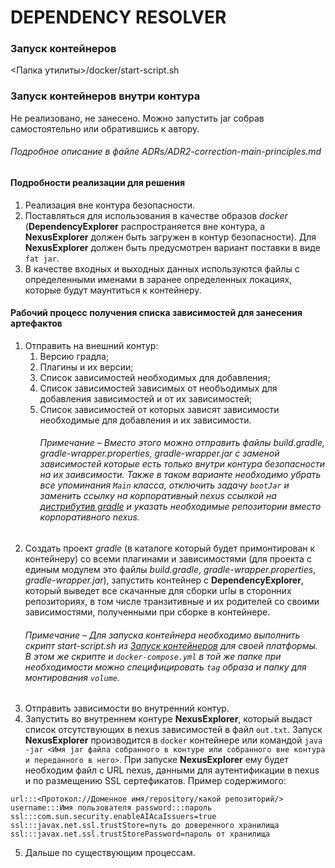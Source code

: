# DEPENDENCY RESOLVER

### Запуск контейнеров
<Папка утилиты>/docker/start-script.sh

### Запуск контейнеров внутри контура
Не реализовано, не занесено. Можно запустить jar собрав самостоятельно или обратившись к автору.

###### Подробное описание в файле ADRs/ADR2-correction-main-principles.md

#### Подробности реализации для решения
1. Реализация вне контура безопасности.
2. Поставляться для использования в качестве образов _docker_ (**DependencyExplorer**
   распространяется вне контура, а **NexusExplorer** должен быть загружен в контур безопасности). Для
   **NexusExplorer** должен быть предусмотрен вариант поставки в виде `fat jar`.
3. В качестве входных и выходных данных используются файлы с определенными именами в заранее
   определенных локациях, которые будут маунтиться к контейнеру.

#### Рабочий процесс получения списка зависимостей для занесения артефактов
1. Отправить на внешний контур:
    1. Версию градла;
    2. Плагины и их версии;
    3. Список зависимостей необходимых для добавления;
    4. Список зависимостей зависимых от необъодимых для добавления зависимостей и от их зависимостей;
    5. Список зависимостей от которых зависят зависимости необходимые для добавления и их зависимости.
       ###### Примечание – Вместо этого можно отправить файлы _build.gradle_, _gradle-wrapper.properties_, _gradle-wrapper.jar_ c заменой зависимостей которые есть только внутри контура безопасности на их заивсимости. Также в таком варианте необходимо убрать все упоминания `Main` класса, отключить задачу `bootJar` и заменить ссылку на корпоративный nexus ссылкой на [дистрибутив gradle](https://services.gradle.org/distributions/) и указать необходимые репозитории вместо корпоративного nexus.
2. Создать проект _gradle_ (в каталоге который будет примонтирован к контейнеру) со всеми плагинами и зависимостями 
(для проекта с единым модулем это файлы _build.gradle_, _gradle-wrapper.properties_, _gradle-wrapper.jar_), запустить 
контейнер с **DependencyExplorer**, который выведет все скачанные для сборки urlы в сторонних репозиториях, в том
числе транзитивные и их родителей со своими зависимостями, полученными при сборке в контейнере.
   ###### Примечание – Для запуска контейнера необходимо выполнить скрипт start-script.sh из [Запуск контейнеров](https://github.com/whoisacat/DependencyResolver/blob/main/README.MD#%D0%B7%D0%B0%D0%BF%D1%83%D1%81%D0%BA-%D0%BA%D0%BE%D0%BD%D1%82%D0%B5%D0%B9%D0%BD%D0%B5%D1%80%D0%BE%D0%B2) для своей платформы. В этом же скрипте и `docker-compose.yml` в той же папке при необходимости можно специфицировать `tag` образа и папку для монтирования `volume`.
3. Отправить зависимости во внутренний контур.
4. Запустить во внутреннем контуре **NexusExplorer**, который выдаст список отсутствующих в nexus
   зависимостей в файл `out.txt`. Запуск **NexusExplorer** производится в `docker` контейнере или командой 
`java -jar <Имя jar файла собранного в контуре или собранного вне контура и переданного в него>`. При запуске 
**NexusExplorer** ему будет необходим файл с URL nexus, данными для аутентификации в nexus и по размещению SSL 
сертефикатов. Пример содержимого:

`url:::<Протокол://Доменное имя/repository/какой репозиторий/>
username:::Имя пользователя
password:::пароль
ssl:::com.sun.security.enableAIAcaIssuers=true
ssl:::javax.net.ssl.trustStore=путь до доверенного хранилища
ssl:::javax.net.ssl.trustStorePassword=пароль от хранилища`

5. Дальше по существующим процессам.
